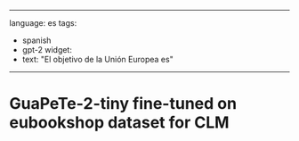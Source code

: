 
---
language: es
tags:
- spanish
- gpt-2
widget:
- text: "El objetivo de la Unión Europea es"
---
# GuaPeTe-2-tiny fine-tuned on eubookshop dataset for CLM